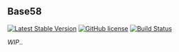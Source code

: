 ## Base58

[![Latest Stable Version](https://poser.pugx.org/alexmasterov/base58/v/stable)](https://packagist.org/packages/alexmasterov/base58)
[![GitHub license](https://img.shields.io/badge/license-MIT-blue.svg)](https://raw.githubusercontent.com/AlexMasterov/base58.php/master/LICENSE)
[![Build Status](https://travis-ci.org/AlexMasterov/base58.php.svg)](https://travis-ci.org/AlexMasterov/base58.php)

_WIP_..

